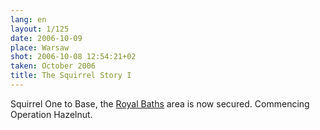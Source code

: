 ```yaml
---
lang: en
layout: 1/125
date: 2006-10-09
place: Warsaw
shot: 2006-10-08 12:54:21+02
taken: October 2006
title: The Squirrel Story I
---
```


Squirrel One to Base, the [Royal Baths](http://en.wikipedia.org/wiki/Royal_Baths_Park) area is now secured. Commencing Operation Hazelnut.
